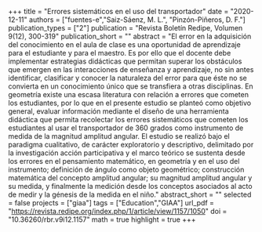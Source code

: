 +++
title = "Errores sistemáticos en el uso del transportador"
date = "2020-12-11"
authors = ["fuentes-e","Saiz-Sáenz, M. L.", "Pinzón-Piñeros, D. F."]
publication_types = ["2"]
publication = "Revista Boletín Redipe, Volumen 9(12), 300-319"
publication_short = ""
abstract = "El error en la adquisición del conocimiento en el aula de clase es una oportunidad de aprendizaje para el estudiante y para el maestro. Es por ello que el docente debe implementar estrategias didácticas que permitan superar los obstáculos que emergen en las interacciones de enseñanza y aprendizaje, no sin antes identificar, clasificar y conocer la naturaleza del error para que éste no se convierta en un conocimiento único que se transfiera a otras disciplinas. En geometría existe una escasa literatura con relación a errores que cometen los estudiantes, por lo que en el presente estudio se planteó como objetivo general, evaluar información mediante el diseño de una herramienta didáctica que permita recolectar los errores sistemáticos que cometen los estudiantes al usar el transportador de 360 grados como instrumento de medida de la magnitud amplitud angular. El estudio se realizó bajo el paradigma cualitativo, de carácter exploratorio y   descriptivo, delimitado por la investigación acción participativa y el marco teórico se sustenta desde los errores en el pensamiento matemático, en geometría y en el uso del instrumento; definición de ángulo como objeto geométrico; construcción matemática del concepto amplitud angular; su magnitud amplitud angular y su medida, y finalmente la medición desde los conceptos asociados al acto de medir y la génesis de la medida en el niño."
abstract_short = ""
selected = false
projects = ["giaa"]
tags = ["Education","GIAA"]
url_pdf = "https://revista.redipe.org/index.php/1/article/view/1157/1050"
doi = "10.36260/rbr.v9i12.1157"
math = true
highlight = true
+++

